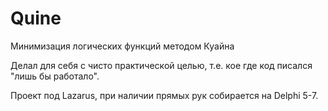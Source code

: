 # Quine
Минимизация логических функций методом Куайна

Делал для себя с чисто практической целью, т.е. кое где код писался "лишь бы работало".

Проект под Lazarus, при наличии прямых рук собирается на Delphi 5-7.
